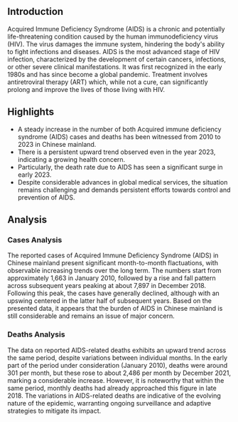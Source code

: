 ## Introduction

Acquired Immune Deficiency Syndrome (AIDS) is a chronic and potentially life-threatening condition caused by the human immunodeficiency virus (HIV). The virus damages the immune system, hindering the body's ability to fight infections and diseases. AIDS is the most advanced stage of HIV infection, characterized by the development of certain cancers, infections, or other severe clinical manifestations. It was first recognized in the early 1980s and has since become a global pandemic. Treatment involves antiretroviral therapy (ART) which, while not a cure, can significantly prolong and improve the lives of those living with HIV.

## Highlights

- A steady increase in the number of both Acquired immune deficiency syndrome (AIDS) cases and deaths has been witnessed from 2010 to 2023 in Chinese mainland. <br/>
- There is a persistent upward trend observed even in the year 2023, indicating a growing health concern. <br/>
- Particularly, the death rate due to AIDS has seen a significant surge in early 2023. <br/>
- Despite considerable advances in global medical services, the situation remains challenging and demands persistent efforts towards control and prevention of AIDS.

## Analysis

### Cases Analysis

The reported cases of Acquired Immune Deficiency Syndrome (AIDS) in Chinese mainland present significant month-to-month flactuations, with observable increasing trends over the long term. The numbers start from approximately 1,663 in January 2010, followed by a rise and fall pattern across subsequent years peaking at about 7,897 in December 2018. Following this peak, the cases have generally declined, although with an upswing centered in the latter half of subsequent years. Based on the presented data, it appears that the burden of AIDS in Chinese mainland is still considerable and remains an issue of major concern.

### Deaths Analysis

The data on reported AIDS-related deaths exhibits an upward trend across the same period, despite variations between individual months. In the early part of the period under consideration (January 2010), deaths were around 301 per month, but these rose to about 2,486 per month by December 2021, marking a considerable increase. However, it is noteworthy that within the same period, monthly deaths had already approached this figure in late 2018. The variations in AIDS-related deaths are indicative of the evolving nature of the epidemic, warranting ongoing surveillance and adaptive strategies to mitigate its impact.
